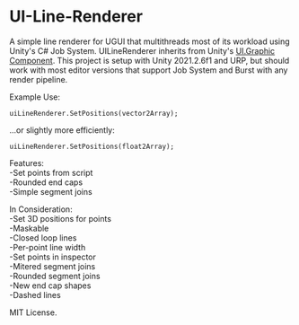 # UI-Line-Renderer
 
A simple line renderer for UGUI that multithreads most of its workload using Unity's C# Job System. 
UILineRenderer inherits from Unity's [UI.Graphic Component](https://docs.unity3d.com/2018.1/Documentation/ScriptReference/UI.Graphic.html).
This project is setup with Unity 2021.2.6f1 and URP, but should work with most editor versions that support Job System and Burst with any render pipeline.

Example Use:

```
uiLineRenderer.SetPositions(vector2Array);
```

...or slightly more efficiently:

```
uiLineRenderer.SetPositions(float2Array);
```

Features:  
-Set points from script  
-Rounded end caps  
-Simple segment joins  

In Consideration:  
-Set 3D positions for points  
-Maskable  
-Closed loop lines  
-Per-point line width  
-Set points in inspector  
-Mitered segment joins  
-Rounded segment joins  
-New end cap shapes  
-Dashed lines  


MIT License.
